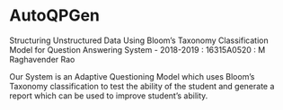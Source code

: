 # AutoQPGen
Structuring Unstructured Data Using Bloom’s Taxonomy Classification Model for Question Answering System - 2018-2019 : 16315A0520 : M Raghavender Rao

Our System is an Adaptive Questioning Model which uses Bloom’s Taxonomy classification to test the ability of the student and generate a report which can be used to improve student’s ability.
